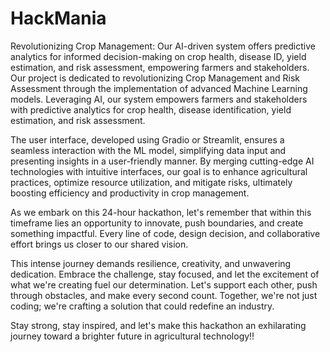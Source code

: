 # HackMania
Revolutionizing Crop Management: Our AI-driven system offers predictive analytics for informed decision-making on crop health, disease ID, yield estimation, and risk assessment, empowering farmers and stakeholders.<br>
Our project is dedicated to revolutionizing Crop Management and Risk Assessment through the implementation of advanced Machine Learning models. Leveraging AI, our system empowers farmers and stakeholders with predictive analytics for crop health, disease identification, yield estimation, and risk assessment.

The user interface, developed using Gradio or Streamlit, ensures a seamless interaction with the ML model, simplifying data input and presenting insights in a user-friendly manner. By merging cutting-edge AI technologies with intuitive interfaces, our goal is to enhance agricultural practices, optimize resource utilization, and mitigate risks, ultimately boosting efficiency and productivity in crop management.

As we embark on this 24-hour hackathon, let's remember that within this timeframe lies an opportunity to innovate, push boundaries, and create something impactful. Every line of code, design decision, and collaborative effort brings us closer to our shared vision.

This intense journey demands resilience, creativity, and unwavering dedication. Embrace the challenge, stay focused, and let the excitement of what we're creating fuel our determination. Let's support each other, push through obstacles, and make every second count. Together, we're not just coding; we're crafting a solution that could redefine an industry.

Stay strong, stay inspired, and let's make this hackathon an exhilarating journey toward a brighter future in agricultural technology!!
